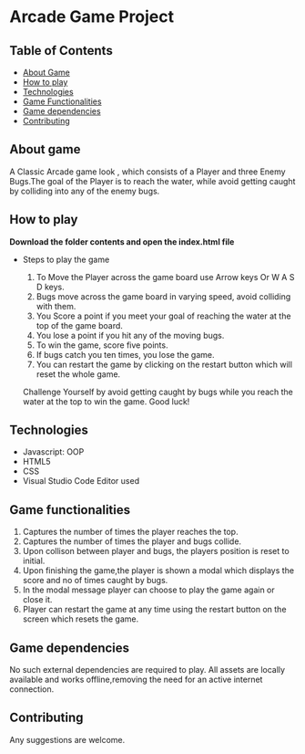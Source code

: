 # Arcade Game Project

## Table of Contents
* [About Game](#about-game)
* [How to play](#how-to-play)
* [Technologies](#technologies)
* [Game Functionalities](#game-functionalities)
* [Game dependencies](#game-dependencies)
* [Contributing](#contributing)

## About game

A Classic Arcade game look , which consists of a Player and three Enemy Bugs.The goal of the Player is to reach the water, while avoid getting caught by colliding into any of the enemy bugs.

## How to play

**Download the folder contents and open the index.html file**
* Steps to play the game  
    1. To Move the Player across the game board use Arrow keys Or W A S D keys.  
    2. Bugs move across the game board in varying speed, avoid colliding with them.  
    3. You Score a point if you meet your goal of reaching the water at the top of the game board.  
    4. You lose a point if you hit any of the moving bugs.  
    5. To win the game, score five points.  
    6. If bugs catch you ten times, you lose the game.  
    7. You can restart the game by clicking on the restart button which will reset the whole game.  

    Challenge Yourself by avoid getting caught by bugs while you reach the water at the top to win the game.
    Good luck!

## Technologies

* Javascript: OOP  
* HTML5  
* CSS  
* Visual Studio Code Editor used  

## Game functionalities

1.  Captures the number of times the player reaches the top.  
2.  Captures the number of times the player and bugs collide.  
3.  Upon collison between player and bugs, the players position is reset to initial.  
4.  Upon finishing the game,the player is shown a modal which displays the score and no of times caught by bugs.  
5.  In the modal message player can choose to play the game again or close it.  
6.  Player can restart the game at any time using the restart button on the screen which resets the game.  

## Game dependencies

No such external dependencies are required to play. All assets are locally available and works offline,removing the need for an active internet connection.

## Contributing

Any suggestions are welcome.